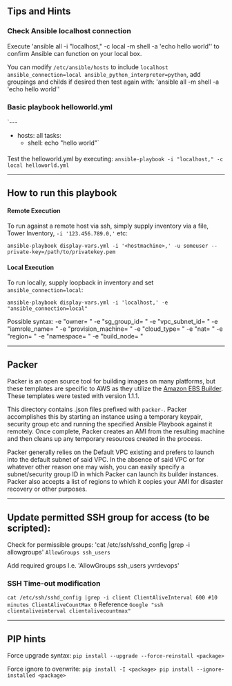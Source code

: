 ## Tips and Hints

### Check Ansible localhost connection
Execute 'ansible all -i "localhost," -c local -m shell -a 'echo hello world'' to confirm Ansible can function on your local box.

You can modify `/etc/ansible/hosts` to include `localhost ansible_connection=local ansible_python_interpreter=python`, add groupings and childs if desired then test again with:
'ansible all -m shell -a 'echo hello world’'

### Basic playbook helloworld.yml
`---
 - hosts: all
   tasks:
     - shell: echo "hello world"`
####
Test the helloworld.yml by executing: `ansible-playbook -i "localhost," -c local helloworld.yml`

***

## How to run this playbook



#### Remote Execution
To run against a remote host via ssh, simply supply inventory via a file, Tower Inventory, `-i '123.456.789.0,'` etc:

`ansible-playbook display-vars.yml -i '<hostmachine>,' -u someuser --private-key=/path/to/privatekey.pem`

#### Local Execution
To run locally, supply loopback in inventory and set `ansible_connection=local`:

`ansible-playbook display-vars.yml -i 'localhost,' -e "ansible_connection=local"`

Possible syntax:
-e "owner= " -e "sg_group_id= " -e "vpc_subnet_id= " -e "iamrole_name= " -e "provision_machine= " -e "cloud_type= " -e "nat= " -e "region= " -e "namespace= " -e "build_node= "

***

## Packer
Packer is an open source tool for building images on many platforms, but these templates are specific to AWS as they utilize the [Amazon EBS Builder](https://www.packer.io/docs/builders/amazon-ebs.html). These templates were tested with version 1.1.1.

This directory contains .json files prefixed with `packer-`. Packer accomplishes this by starting an instance using a temporary keypair, security group etc and running the specified Ansible Playbook against it remotely. Once complete, Packer creates an AMI from the resulting machine and then cleans up any temporary resources created in the process.

Packer generally relies on the Default VPC existing and prefers to launch into the default subnet of said VPC. In the absence of said VPC or for whatever other reason one may wish, you can easily specify a subnet/security group ID in which Packer can launch its builder instances. Packer also accepts a list of regions to which it copies your AMI for disaster recovery or other purposes.


***

## Update permitted SSH group for access (to be scripted):
Check for permissible groups: 'cat /etc/ssh/sshd_config |grep -i allowgroups'
`AllowGroups ssh_users`

Add required groups I.e. 'AllowGroups ssh_users yvrdevops'

### SSH Time-out modification
`cat /etc/ssh/sshd_config |grep -i client
 ClientAliveInterval 600 #10 minutes
 ClientAliveCountMax 0`
Reference `Google "ssh clientaliveinterval clientalivecountmax"`


***

## PIP hints
Force upgrade syntax:
`pip install --upgrade --force-reinstall <package>`

Force ignore to overwrite:
`pip install -I <package>
pip install --ignore-installed <package>`